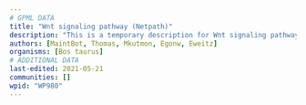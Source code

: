 ```yaml
---
# GPML DATA
title: "Wnt signaling pathway (Netpath)"
description: "This is a temporary description for Wnt signaling pathway (Netpath)"
authors: [MaintBot, Thomas, Mkutmon, Egonw, Eweitz]
organisms: [Bos taurus]
# ADDITIONAL DATA
last-edited: 2021-05-21
communities: []
wpid: "WP980"
---
```

